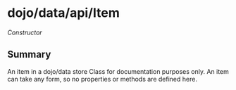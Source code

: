# dojo/data/api/Item

*Constructor*

## Summary

An item in a dojo/data store
Class for documentation purposes only. An item can take any form, so no
properties or methods are defined here.
